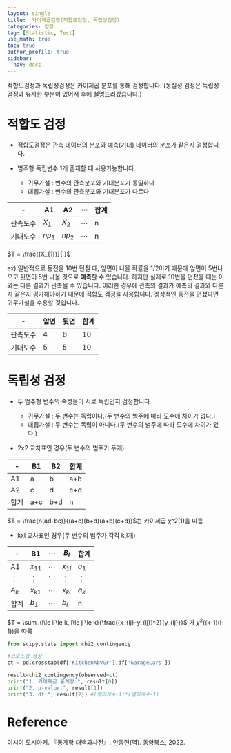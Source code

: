 ```yaml
---
layout: single
title:  카이제곱검정(적합도검정, 독립성검정)
categories: 검정
tag: [Statistic, Test]
use_math: true
toc: true
author_profile: true
sidebar:
  nav: docs
---
```


적합도검정과 독립성검정은 카이제곱 분포를 통해 검정합니다. (동질성 검정은 독립성 검정과 유사한 부분이 있어서 후에 설명드리겠습니다.)


# 적합도 검정

- 적합도검정은 관측 데이터의 분포와 예측(기대) 데이터의 분포가 같은지 검정합니다.
- 범주형 독립변수 1개 존재할 때 사용가능합니다.
 
  - 귀무가설 : 변수의 관측분포와 기대분포가 동일하다
  - 대립가설 : 변수의 관측분포와 기대분포가 다르다

|-|A1|A2|$\cdots$|합계|
|-|-|-|-|-|
|관측도수|$X_{1}$|$X_{2}$|$\cdots$|n|
|기대도수|$np_{1}$|$np_{2}$|$\cdots$|n|

$T = \frac{(X_{1})}{  }$


ex) 일반적으로 동전을 10번 던질 때, 앞면이 나올 확률을 1/2이기 때문에 앞면이 5번나오고 뒷면이 5번 나올 것으로 **예측**할 수 있습니다. 하지만 실제로 10번을 던졌을 때는 이와는 다른 결과가 관측될 수 있습니다. 이러한 경우에 관측의 결과가 예측의 결과와 다른지 같은지 평가해야하기 때문에 적합도 검정을 사용합니다. 정상적인 동전을 던졌다면 귀무가설을 수용할 것입니다.

|-|앞면|뒷면|합계|
|-|-|-|-|
|관측도수|4|6|10|
|기대도수|5|5|10|

# 독립성 검정

- 두 범주형 변수의 속성들이 서로 독립인지 검정합니다.

  - 귀무가설 : 두 변수는 독립이다.(두 변수의 범주에 따라 도수에 차이가 없다.)  
  - 대립가설 : 두 변수는 독립이 아니다.(두 변수의 범주에 따라 도수에 차이가 있다.)


- 2x2 교차표인 경우(두 변수의 범주가 두개)

|-|B1|B2|합계|
|-|-|-|-|
|A1|a|b|a+b|
|A2|c|d|c+d|
|합계|a+c|b+d|n|

$T = \frac{n(ad-bc)}{(a+c)(b+d)(a+b)(c+d)}$는 카이제곱 $\chi$^2(1)을 따름

- kxl 교차표인 경우(두 변수의 범주가 각각 k,l개)

|-|B1|$\cdots$|$B_{l}$|합계|
|-|-|-|-|-|
|A1|$x_{11}$|$\cdots$|$x_{1l}$|$a_{1}$|
|$\vdots$|$\vdots$|$\ddots$|$\vdots$|$\vdots$|
|$A_{k}$|$x_{k1}$|$\cdots$|$x_{kl}$|$a_{k}$|
|합계|$b_{1}$|$\cdots$|$b_{l}$|n|

$T = \sum_{l\le i \le k, l\le j \le k}{\frac{(x_{ij}-y_{ij})^2}{y_{ij}}}$
가 $\chi^2$((k-1)(l-1))을 따름



```python
from scipy.stats import chi2_contingency

#크로스탭 생성
ct = pd.crosstab(df['KitchenAbvGr'],df['GarageCars']) 

result=chi2_contingency(observed=ct)
print("1. 카이제곱 통계량:", result[0])
print("2. p-value:", result[1])
print("3. df:", result[2]) #(행의개수-1)*(열의개수-1)
```

# Reference

이시이 도시아키. 『통계학 대백과사전』. 안동현(역). 동양북스, 2022.